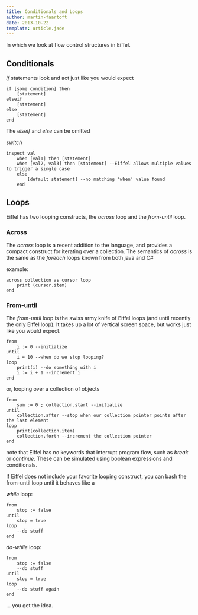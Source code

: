 ```yaml
---
title: Conditionals and Loops
author: martin-faartoft
date: 2013-10-22
template: article.jade
---
```


In which we look at flow control structures in Eiffel.

<span class="more"></span>

## Conditionals ##

_if_ statements look and act just like you would expect

	if [some condition] then
		[statement]
	elseif
		[statement]
    else
    	[statement]
	end

The _elseif_ and _else_ can be omitted

_switch_ 

	inspect val
		when [val1] then [statement]
		when [val2, val3] then [statement] --Eiffel allows multiple values to trigger a single case
		else
			[default statement] --no matching 'when' value found
		end

## Loops ##
Eiffel has two looping constructs, the _across_ loop and the _from-until_ loop.

### Across ###
The _across_ loop is a recent addition to the language, and provides a compact construct for iterating over a collection. The semantics of _across_ is the same as the _foreach_ loops known from both java and C#

example:

	across collection as cursor loop 
		print (cursor.item) 
	end

### From-until ###
The _from-until_ loop is the swiss army knife of Eiffel loops (and until recently the only Eiffel loop).
It takes up a lot of vertical screen space, but works just like you would expect.

	from
		i := 0 --initialize
	until
		i = 10 --when do we stop looping?
	loop
		print(i) --do something with i
		i := i + 1 --increment i
	end

or, looping over a collection of objects

	from
		sum := 0 ; collection.start --initialize
	until
		collection.after --stop when our collection pointer points after the last element
	loop
		print(collection.item)
		collection.forth --increment the collection pointer
	end

note that Eiffel has no keywords that interrupt program flow, such as _break_ or _continue_. These can be simulated using boolean expressions and conditionals.

If Eiffel does not include your favorite looping construct, you can bash the from-until loop until it behaves like a

_while_ loop:

	from
		stop := false
	until 
		stop = true
	loop
		--do stuff
	end

_do-while_ loop:

	from
		stop := false
		--do stuff
	until
		stop = true
	loop
		--do stuff again
	end

… you get the idea.


